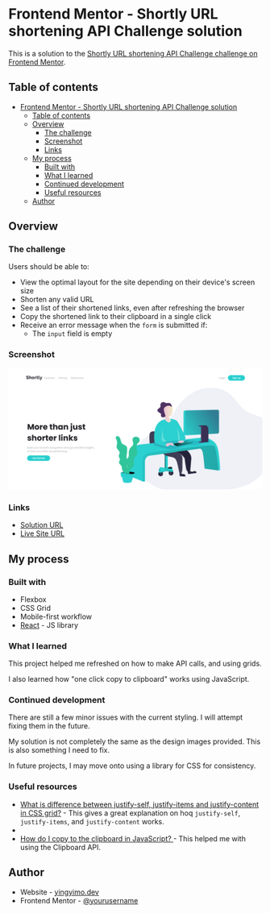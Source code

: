 # Frontend Mentor - Shortly URL shortening API Challenge solution

This is a solution to the [Shortly URL shortening API Challenge challenge on Frontend Mentor](https://www.frontendmentor.io/challenges/url-shortening-api-landing-page-2ce3ob-G). 

## Table of contents

- [Frontend Mentor - Shortly URL shortening API Challenge solution](#frontend-mentor---shortly-url-shortening-api-challenge-solution)
  - [Table of contents](#table-of-contents)
  - [Overview](#overview)
    - [The challenge](#the-challenge)
    - [Screenshot](#screenshot)
    - [Links](#links)
  - [My process](#my-process)
    - [Built with](#built-with)
    - [What I learned](#what-i-learned)
    - [Continued development](#continued-development)
    - [Useful resources](#useful-resources)
   - [Author](#author)

## Overview

### The challenge

Users should be able to:

- View the optimal layout for the site depending on their device's screen size
- Shorten any valid URL
- See a list of their shortened links, even after refreshing the browser
- Copy the shortened link to their clipboard in a single click
- Receive an error message when the `form` is submitted if:
  - The `input` field is empty

### Screenshot

![screenshot of my solution](sc-desktop.png)

### Links

- [Solution URL](https://github.com/yingmo55/URL-shortening-API-landing-page)
- [Live Site URL](https://shortenurl-ying.netlify.app/)

## My process

### Built with

- Flexbox
- CSS Grid
- Mobile-first workflow
- [React](https://reactjs.org/) - JS library

### What I learned
This project helped me refreshed on how to make API calls, and using grids.

I also learned how "one click copy to clipboard" works using JavaScript.

### Continued development

There are still a few minor issues with the current styling. I will attempt fixing them in the future.

My solution is not completely the same as the design images provided. This is also something I need to fix.

In future projects, I may move onto using a library for CSS for consistency.

### Useful resources

- [What is difference between justify-self, justify-items and justify-content in CSS grid?](https://stackoverflow.com/questions/48535585/what-is-difference-between-justify-self-justify-items-and-justify-content-in-cs) - This gives a great explanation on hoq `justify-self`, `justify-items`, and `justify-content` works.
- 
- [How do I copy to the clipboard in JavaScript?
](https://stackoverflow.com/questions/400212/how-do-i-copy-to-the-clipboard-in-javascript) - This helped me with using the Clipboard API.

## Author

- Website - [yingyimo.dev](https://yingyimo.dev)
- Frontend Mentor - [@yourusername](https://www.frontendmentor.io/profile/yingmo55)
